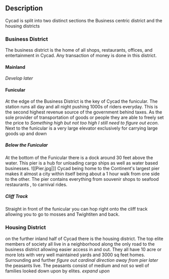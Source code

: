 ## Description 
Cycad is split into two distinct sections the Business centric district and the housing districts
### Business District 
The business district is the home of all shops, restaurants, offices, and entertainment in Cycad. Any transaction of money is done in this district.
#### Mainland 
*Develop later*
#### Funicular 
At the edge of the Business District is the key of Cycad the funicular. The station runs all day and all night pushing 1000s of riders everyday. This is the second highest revenue source of the government behind taxes. As the sole provider of transportation of goods or people they are able to freely set the price to *Something high but not too high I still need to figure out econ*. Next to the funicular is a very large elevator exclusively for carrying large goods up and down 
##### Below the Funicular 
At the bottom of the Funicular there is a dock around 30 feet above the water. This pier is a hub for unloading cargo ships as well as water based businesses. 
![[Pier.jpg|]]
Cycad being home to the Continent's largest pier makes it almost a city within itself being about a 1 hour walk from one side to the other. The pier contains everything from souvenir shops to seafood restaurants , to carnival rides. 
##### Cliff Track
Straight in front of the funicular you can hop right onto the cliff track allowing you to go to mosses and Twightiten and back.
### Housing District 
on the further inland half of Cycad there is the housing district. The top elite members of society all live in a neighborhood along the only road to the business district allowing easier access in and out. They all have 10 acre or more lots with very well maintained yards and 3000 sq feet homes. Surrounding and further *figure out cardinal direction away from pier later* the peasants live. The peasants consist of medium and not so well of families looked down upon by elites. *expand upon*